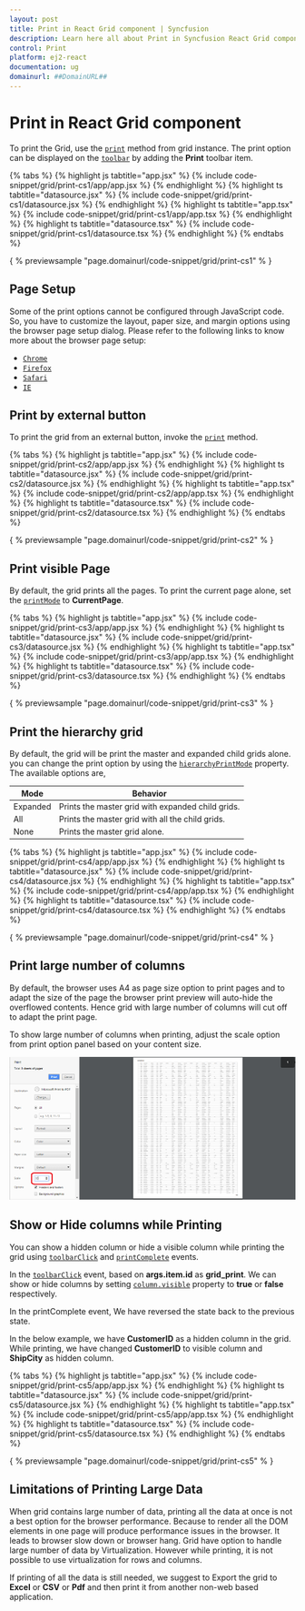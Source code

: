```yaml
---
layout: post
title: Print in React Grid component | Syncfusion
description: Learn here all about Print in Syncfusion React Grid component of Syncfusion Essential JS 2 and more.
control: Print 
platform: ej2-react
documentation: ug
domainurl: ##DomainURL##
---
```


# Print in React Grid component

To print the Grid, use the [`print`](https://ej2.syncfusion.com/angular/documentation/api/grid/print/#print) method from grid instance.
The print option can be displayed on the [`toolbar`](https://ej2.syncfusion.com/angular/documentation/api/grid/#toolbar) by adding the **Print** toolbar item.

{% tabs %}
{% highlight js tabtitle="app.jsx" %}
{% include code-snippet/grid/print-cs1/app/app.jsx %}
{% endhighlight %}
{% highlight ts tabtitle="datasource.jsx" %}
{% include code-snippet/grid/print-cs1/datasource.jsx %}
{% endhighlight %}
{% highlight ts tabtitle="app.tsx" %}
{% include code-snippet/grid/print-cs1/app/app.tsx %}
{% endhighlight %}
{% highlight ts tabtitle="datasource.tsx" %}
{% include code-snippet/grid/print-cs1/datasource.tsx %}
{% endhighlight %}
{% endtabs %}

{ % previewsample "page.domainurl/code-snippet/grid/print-cs1" % }

## Page Setup

Some of the print options cannot be configured through JavaScript code. So, you have to customize the layout, paper size, and margin options using the browser page setup dialog. Please refer to the following links to know more about the browser page setup:

* [`Chrome`](https://support.google.com/chrome/answer/1069693?hl=en&visit_id=1-636335333734668335-3165046395&rd=1)
* [`Firefox`](https://support.mozilla.org/en-US/kb/how-print-web-pages-firefox)
* [`Safari`](http://www.mintprintables.com/print-tips/adjust-margins-osx/)
* [`IE`](http://www.helpteaching.com/help/print/index.htm)

## Print by external button

To print the grid from an external button, invoke the [`print`](https://ej2.syncfusion.com/angular/documentation/api/grid/print/#print) method.

{% tabs %}
{% highlight js tabtitle="app.jsx" %}
{% include code-snippet/grid/print-cs2/app/app.jsx %}
{% endhighlight %}
{% highlight ts tabtitle="datasource.jsx" %}
{% include code-snippet/grid/print-cs2/datasource.jsx %}
{% endhighlight %}
{% highlight ts tabtitle="app.tsx" %}
{% include code-snippet/grid/print-cs2/app/app.tsx %}
{% endhighlight %}
{% highlight ts tabtitle="datasource.tsx" %}
{% include code-snippet/grid/print-cs2/datasource.tsx %}
{% endhighlight %}
{% endtabs %}

{ % previewsample "page.domainurl/code-snippet/grid/print-cs2" % }

## Print visible Page

By default, the grid prints all the pages. To print the current page alone, set the [`printMode`](https://ej2.syncfusion.com/angular/documentation/api/grid/#printmode) to **CurrentPage**.

{% tabs %}
{% highlight js tabtitle="app.jsx" %}
{% include code-snippet/grid/print-cs3/app/app.jsx %}
{% endhighlight %}
{% highlight ts tabtitle="datasource.jsx" %}
{% include code-snippet/grid/print-cs3/datasource.jsx %}
{% endhighlight %}
{% highlight ts tabtitle="app.tsx" %}
{% include code-snippet/grid/print-cs3/app/app.tsx %}
{% endhighlight %}
{% highlight ts tabtitle="datasource.tsx" %}
{% include code-snippet/grid/print-cs3/datasource.tsx %}
{% endhighlight %}
{% endtabs %}

{ % previewsample "page.domainurl/code-snippet/grid/print-cs3" % }

## Print the hierarchy grid

By default, the grid will be print the master and expanded child grids alone. you can change the print option by using the [`hierarchyPrintMode`](https://ej2.syncfusion.com/angular/documentation/api/grid/#hierarchyprintmode) property. The available options are,

| Mode     | Behavior    |
|----------|-------------|
| Expanded | Prints the master grid with expanded child grids. |
| All      | Prints the master grid with all the child grids. |
| None     | Prints the master grid alone. |

{% tabs %}
{% highlight js tabtitle="app.jsx" %}
{% include code-snippet/grid/print-cs4/app/app.jsx %}
{% endhighlight %}
{% highlight ts tabtitle="datasource.jsx" %}
{% include code-snippet/grid/print-cs4/datasource.jsx %}
{% endhighlight %}
{% highlight ts tabtitle="app.tsx" %}
{% include code-snippet/grid/print-cs4/app/app.tsx %}
{% endhighlight %}
{% highlight ts tabtitle="datasource.tsx" %}
{% include code-snippet/grid/print-cs4/datasource.tsx %}
{% endhighlight %}
{% endtabs %}

{ % previewsample "page.domainurl/code-snippet/grid/print-cs4" % }

## Print large number of columns

By default, the browser uses A4 as page size option to print pages and to adapt the size of the page the browser print preview will auto-hide the overflowed contents. Hence grid with large number of columns will cut off to adapt the print page.

To show large number of columns when printing, adjust the scale option from print option panel based on your content size.

![Scale Option Setting](./images/print-preview.png)

## Show or Hide columns while Printing

You can show a hidden column or hide a visible column while printing the grid using [`toolbarClick`](https://ej2.syncfusion.com/angular/documentation/api/grid/#toolbarclick) and [`printComplete`](https://ej2.syncfusion.com/angular/documentation/api/grid/#printcomplete) events.

In the [`toolbarClick`](https://ej2.syncfusion.com/angular/documentation/api/grid/#toolbarclick) event, based on **args.item.id** as **grid_print**. We can show or hide columns by setting [`column.visible`](https://ej2.syncfusion.com/angular/documentation/api/grid/column/#visible) property to **true** or **false** respectively.

In the printComplete event, We have reversed the state back to the previous state.

In the below example, we have **CustomerID** as a hidden column in the grid. While printing, we have changed **CustomerID** to visible column and **ShipCity** as hidden column.

{% tabs %}
{% highlight js tabtitle="app.jsx" %}
{% include code-snippet/grid/print-cs5/app/app.jsx %}
{% endhighlight %}
{% highlight ts tabtitle="datasource.jsx" %}
{% include code-snippet/grid/print-cs5/datasource.jsx %}
{% endhighlight %}
{% highlight ts tabtitle="app.tsx" %}
{% include code-snippet/grid/print-cs5/app/app.tsx %}
{% endhighlight %}
{% highlight ts tabtitle="datasource.tsx" %}
{% include code-snippet/grid/print-cs5/datasource.tsx %}
{% endhighlight %}
{% endtabs %}

{ % previewsample "page.domainurl/code-snippet/grid/print-cs5" % }

## Limitations of Printing Large Data

When grid contains large number of data, printing all the data at once is not a best option for the browser performance. Because to render all the DOM elements in one page will produce performance issues in the browser. It leads to browser slow down or browser hang. Grid have option to handle large number of data by Virtualization. However while printing, it is not possible to use virtualization for rows and columns.

If printing of all the data is still needed, we suggest to Export the grid to **Excel** or **CSV** or **Pdf** and then print it from another non-web based application.
